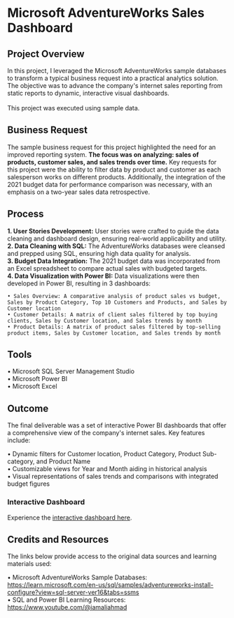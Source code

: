 <H1>Microsoft AdventureWorks Sales Dashboard</H1>

<H2>Project Overview</H2>
In this project, I leveraged the Microsoft AdventureWorks sample databases to transform a typical business request into a practical analytics solution. The objective was to advance the company's internet sales reporting from static reports to dynamic, interactive visual dashboards.
</br>
</br>
This project was executed using sample data.

<H2>Business Request</H2>
The sample business request for this project highlighted the need for an improved reporting system. <b>The focus was on analyzing: sales of products, customer sales, and sales trends over time.</b> Key requests for this project were the ability to filter data by product and customer as each salesperson works on different products. Additionally, the integration of the 2021 budget data for performance comparison was necessary, with an emphasis on a two-year sales data retrospective.

<H2>Process</H2>
<b>1. User Stories Development:</b> User stories were crafted to guide the data cleaning and dashboard design, ensuring real-world applicability and utility.
</br>
<b>2. Data Cleaning with SQL:</b> The AdventureWorks databases were cleansed and prepped using SQL, ensuring high data quality for analysis.
</br>
<b>3. Budget Data Integration:</b> The 2021 budget data was incorporated from an Excel spreadsheet to compare actual sales with budgeted targets.
</br>
<b>4. Data Visualization with Power BI:</b> Data visualizations were then developed in Power BI, resulting in 3 dashboards:
  
    • Sales Overview: A comparative analysis of product sales vs budget, Sales by Product Category, Top 10 Customers and Products, and Sales by Customer location
    • Customer Details: A matrix of client sales filtered by top buying clients, Sales by Customer location, and Sales trends by month
    • Product Details: A matrix of product sales filtered by top-selling product items, Sales by Customer location, and Sales trends by month
<H2>Tools</H2>
• Microsoft SQL Server Management Studio
</br>
• Microsoft Power BI
</br>
• Microsoft Excel

<H2>Outcome</H2>
The final deliverable was a set of interactive Power BI dashboards that offer a comprehensive view of the company's internet sales. Key features include:

• Dynamic filters for Customer location, Product Category, Product Sub-category, and Product Name
</br>
• Customizable views for Year and Month aiding in historical analysis
</br>
• Visual representations of sales trends and comparisons with integrated budget figures

<H3>Interactive Dashboard</H3>
Experience the <a href="https://app.powerbi.com/view?r=eyJrIjoiYzE5NzRhMzAtOWY0ZC00NWNmLTg3ZDEtMzkxYjRhNTZiN2I4IiwidCI6IjI1Y2UwMjYxLWJiZDYtNDljZC1hMWUyLTU0MjYwODg2ZDE1OSJ9&pageName=ReportSection"> interactive dashboard here</a>.

<H2>Credits and Resources</H2>
The links below provide access to the original data sources and learning materials used:

• Microsoft AdventureWorks Sample Databases: https://learn.microsoft.com/en-us/sql/samples/adventureworks-install-configure?view=sql-server-ver16&tabs=ssms
</br>
• SQL and Power BI Learning Resources: https://www.youtube.com/@iamaliahmad

